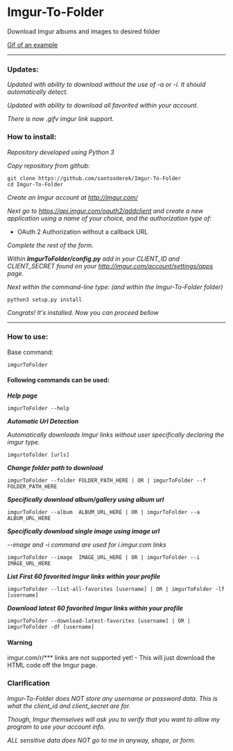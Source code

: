 # Imgur-To-Folder
Download Imgur albums and images to desired folder

[Gif of an example](https://gfycat.com/EvilHeftyGavial)

***

### Updates:
*Updated with ability to download without the use of -a or -i. It should automatically detect.*

*Updated with ability to download all favorited within your account.*

*There is now .gifv imgur link support.*

### How to install:

*Repository developed using Python 3*

*Copy repository from github:*


    git clone https://github.com/santosderek/Imgur-To-Folder
    cd Imgur-To-Folder

*Create an Imgur account at http://imgur.com/*

*Next go to https://api.imgur.com/oauth2/addclient and create a new application using a name of your choice, and the authorization type of:*

* OAuth 2 Authorization without a callback URL

*Complete the rest of the form.*

*Within ***ImgurToFolder/config.py*** add in your CLIENT_ID and CLIENT_SECRET found on your http://imgur.com/account/settings/apps page.*

*Next within the command-line type: (and within the Imgur-To-Folder folder)*

    python3 setup.py install

*Congrats! It's installed. Now you can proceed bellow*

***

### How to use:
Base command:

    imgurToFolder

#### Following commands can be used:
***Help page***

    imgurToFolder --help

***Automatic Url Detection***

*Automatically downloads Imgur links without user specifically declaring the imgur type.*

    imgurtofolder [urls]

***Change folder path to download***

    imgurToFolder --folder FOLDER_PATH_HERE | OR | imgurToFolder --f  FOLDER_PATH_HERE

***Specifically download album/gallery using album url***

    imgurToFolder --album  ALBUM_URL_HERE | OR | imgurToFolder --a  ALBUM_URL_HERE

***Specifically download single image using image url***

*--image and -i command are used for i.imgur.com links*

    imgurToFolder --image  IMAGE_URL_HERE | OR | imgurToFolder --i  IMAGE_URL_HERE

***List First 60 favorited Imgur links within your profile***

    imgurToFolder --list-all-favorites [username] | OR | imgurToFolder -lf [username]

***Download latest 60 favorited Imgur links within your profile***

    imgurToFolder --download-latest-favorites [username] | OR | imgurToFolder -df [username]

#### Warning

imgur.com/r/*** links are not supported yet! - This will just download the HTML code off the Imgur page.

### Clarification

*Imgur-To-Folder does NOT store any username or password data. This is what the client_id and client_secret are for.*

*Though, Imgur themselves will ask you to verify that you want to allow my program to use your account info.*

*ALL sensitive data does NOT go to me in anyway, shape, or form.*
